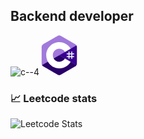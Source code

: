 ## Backend developer

<!--
**EONCreator/eoncreator** is a ✨ _special_ ✨ repository because its `README.md` (this file) appears on your GitHub profile.

Here are some ideas to get you started:

- 🔭 I’m currently working on ...
- 🌱 I’m currently learning ...
- 👯 I’m looking to collaborate on ...
- 🤔 I’m looking for help with ...
- 💬 Ask me about ...
- 📫 How to reach me: ...
- 😄 Pronouns: ...
- ⚡ Fun fact: ...
-->

![c--4](https://github.com/user-attachments/assets/a6b2b10d-2618-44a7-80d5-e8251629052f)<svg height="64" preserveAspectRatio="xMidYMid" viewBox="0 -1.428 255.582 290.108" width="64" xmlns="http://www.w3.org/2000/svg"><path d="m255.569 84.452c-.002-4.83-1.035-9.098-3.124-12.76-2.052-3.603-5.125-6.622-9.247-9.009-34.025-19.619-68.083-39.178-102.097-58.817-9.17-5.294-18.061-5.1-27.163.27-13.543 7.986-81.348 46.833-101.553 58.536-8.321 4.818-12.37 12.19-12.372 21.771-.013 39.455 0 78.91-.013 118.365 0 4.724.991 8.91 2.988 12.517 2.053 3.711 5.169 6.813 9.386 9.254 20.206 11.703 88.02 50.547 101.56 58.536 9.106 5.373 17.997 5.565 27.17.27 34.015-19.64 68.075-39.199 102.105-58.818 4.217-2.44 7.333-5.544 9.386-9.252 1.994-3.608 2.987-7.793 2.987-12.518 0 0 0-78.889-.013-118.345" fill="#a179dc"/><path d="m128.182 143.241-125.194 72.084c2.053 3.711 5.169 6.813 9.386 9.254 20.206 11.703 88.02 50.547 101.56 58.536 9.106 5.373 17.997 5.565 27.17.27 34.015-19.64 68.075-39.199 102.105-58.818 4.217-2.44 7.333-5.544 9.386-9.252z" fill="#280068"/><path d="m255.569 84.452c-.002-4.83-1.035-9.098-3.124-12.76l-124.263 71.55 124.413 72.073c1.994-3.608 2.985-7.793 2.987-12.518 0 0 0-78.889-.013-118.345" fill="#390091"/><g fill="#fff"><path d="m201.892 116.294v13.474h13.474v-13.474h6.737v13.474h13.474v6.737h-13.474v13.473h13.474v6.737h-13.474v13.474h-6.737v-13.474h-13.474v13.474h-6.737v-13.474h-13.473v-6.737h13.473v-13.473h-13.473v-6.737h13.473v-13.474zm13.474 20.21h-13.474v13.474h13.474z"/><path d="m128.457 48.626c35.144 0 65.827 19.086 82.262 47.456l-.16-.273-41.35 23.808c-8.146-13.793-23.08-23.102-40.213-23.294l-.54-.003c-26.125 0-47.305 21.18-47.305 47.305a47.08 47.08 0 0 0 6.239 23.47c8.154 14.235 23.483 23.836 41.067 23.836 17.693 0 33.109-9.723 41.221-24.11l-.197.345 41.287 23.918c-16.255 28.13-46.518 47.157-81.253 47.536l-1.058.006c-35.255 0-66.025-19.204-82.419-47.724-8.003-13.923-12.582-30.064-12.582-47.277 0-52.466 42.532-95 95-95z"/></g></svg>



<h3>📈 Leetcode stats</h3>

![Leetcode Stats](https://leetcard.jacoblin.cool/EONCreator?theme=nord)
